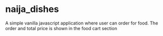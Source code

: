 # naija_dishes
A simple vanilla javascript application where user can order for food. The order and total price is shown in the food cart section
